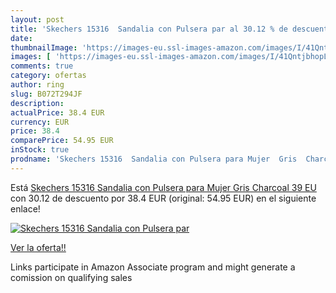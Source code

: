 ```yaml
---
layout: post
title: 'Skechers 15316  Sandalia con Pulsera par al 30.12 % de descuento'
date: 
thumbnailImage: 'https://images-eu.ssl-images-amazon.com/images/I/41QntjbhopL._SL200_.jpg'
images: [ 'https://images-eu.ssl-images-amazon.com/images/I/41QntjbhopL._SL200_.jpg' ]
comments: true
category: ofertas
author: ring
slug: B072T294JF
description:
actualPrice: 38.4 EUR
currency: EUR
price: 38.4
comparePrice: 54.95 EUR
inStock: true
prodname: 'Skechers 15316  Sandalia con Pulsera para Mujer  Gris  Charcoal   39 EU'
---
```


Está [Skechers 15316  Sandalia con Pulsera para Mujer  Gris  Charcoal   39 EU](https://www.amazon.es/dp/B072T294JF/?tag=tolees-21) con 30.12 de descuento por 38.4 EUR (original: 54.95 EUR) en el siguiente enlace!

[![Skechers 15316  Sandalia con Pulsera par](https://images-eu.ssl-images-amazon.com/images/I/41QntjbhopL._SL200_.jpg)](https://www.amazon.es/dp/B072T294JF/?tag=tolees-21)

[Ver la oferta!!](https://www.amazon.es/dp/B072T294JF/?tag=tolees-21)

Links participate in Amazon Associate program and might generate a comission on qualifying sales



